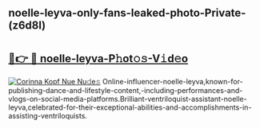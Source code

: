 ## noelle-leyva-only-fans​-leaked-photo​-Private-(z6d8l)


# <h2><a href="https://mediaupload.pro?title=noelle-leyva&ref=git">🔗👉 🔴 noelle-leyva-P𝚑ot𝚘𝚜-V𝚒d𝚎o</a></h2>

[![Corinna Kopf Nue Nu𝚍e𝚜](https://i.imgur.com/0qMVB7G.gif)](https://mediaupload.pro?title=noelle-leyva&ref=git)
Online-influencer-noelle-leyva,known-for-publishing-dance-and-lifestyle-content,-including-performances-and-vlogs-on-social-media-platforms.Brilliant-ventriloquist-assistant-noelle-leyva,celebrated-for-their-exceptional-abilities-and-accomplishments-in-assisting-ventriloquists.  